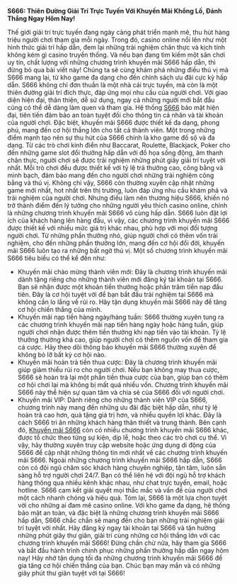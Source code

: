 
**S666: Thiên Đường Giải Trí Trực Tuyến Với Khuyến Mãi Khổng Lồ, Đánh Thắng Ngay Hôm Nay!**



Thế giới giải trí trực tuyến đang ngày càng phát triển mạnh mẽ, thu hút hàng triệu người chơi tham gia mỗi ngày.  Trong đó, casino online nổi lên như một hình thức giải trí hấp dẫn, đem lại những trải nghiệm chân thực và kịch tính không kém gì casino truyền thống.  Và nếu bạn đang tìm kiếm một sân chơi uy tín, chất lượng với những chương trình khuyến mãi S666 hấp dẫn, thì đừng bỏ qua bài viết này! Chúng ta sẽ cùng khám phá những điều thú vị mà S666 mang lại, từ kho game đa dạng cho đến chính sách ưu đãi cực kỳ hấp dẫn.
S666 không chỉ đơn thuần là một nhà cái trực tuyến, mà còn là một thiên đường giải trí đích thực, đáp ứng mọi nhu cầu của người chơi.  Với giao diện hiện đại, thân thiện, dễ sử dụng, ngay cả những người mới bắt đầu cũng có thể dễ dàng làm quen và tham gia.  Hệ thống [S666](https://cnys66.com/) bảo mật hiện đại, tiên tiến đảm bảo an toàn tuyệt đối cho thông tin cá nhân và tài khoản của người chơi.  Đặc biệt, khuyến mãi S666 được thiết kế đa dạng, phong phú, mang đến cơ hội thắng lớn cho tất cả thành viên.
Một trong những điểm mạnh tạo nên sự thu hút của S666 chính là kho game đồ sộ và đa dạng. Từ các trò chơi kinh điển như Baccarat, Roulette, Blackjack, Poker cho đến những game slot đổi thưởng hấp dẫn với đồ họa sống động, âm thanh chân thực, người chơi sẽ được trải nghiệm những phút giây giải trí tuyệt vời nhất.  Mỗi trò chơi đều được thiết kế với tỷ lệ trả thưởng cao, công bằng và minh bạch, đảm bảo mang đến cho người chơi những trải nghiệm công bằng và thú vị.  Không chỉ vậy, S666 còn thường xuyên cập nhật những game mới nhất, hot nhất trên thị trường, luôn đáp ứng nhu cầu khám phá và trải nghiệm của người chơi.
Nhưng điều làm nên thương hiệu S666, khiến nó trở thành điểm đến lý tưởng cho những người yêu thích casino online, chính là những chương trình khuyến mãi S666 vô cùng hấp dẫn.  S666 luôn đặt lợi ích của khách hàng lên hàng đầu, vì vậy, các chương trình khuyến mãi S666 được thiết kế với nhiều mức giá trị khác nhau, phù hợp với mọi đối tượng người chơi.  Từ những phần thưởng nhỏ, giúp người chơi có thêm vốn trải nghiệm, cho đến những phần thưởng lớn, mang đến cơ hội đổi đời, khuyến mãi S666 luôn tạo ra những bất ngờ thú vị.
Một số chương trình khuyến mãi S666 tiêu biểu có thể kể đến như:
* Khuyến mãi chào mừng thành viên mới:  Đây là chương trình khuyến mãi dành tặng riêng cho những thành viên mới đăng ký tài khoản tại S666.  Bạn sẽ nhận được một khoản tiền thưởng hoặc phần trăm tiền nạp đầu tiên.  Đây là cơ hội tuyệt vời để bạn bắt đầu trải nghiệm tại S666 mà không cần lo lắng về rủi ro.  Hãy tận dụng khuyến mãi S666 này để tăng cơ hội chiến thắng của mình.
* Khuyến mãi nạp tiền hàng ngày/hàng tuần:  S666 thường xuyên tung ra các chương trình khuyến mãi nạp tiền hàng ngày hoặc hàng tuần, giúp người chơi nhận được thêm tiền thưởng khi nạp tiền vào tài khoản.  Tỷ lệ thưởng thường khá cao, giúp người chơi có thêm nguồn vốn để tham gia cá cược.  Hãy theo dõi thông báo khuyến mãi S666 thường xuyên để không bỏ lỡ bất kỳ cơ hội nào.
* Khuyến mãi hoàn trả tiền thua cược:  Đây là chương trình khuyến mãi giúp giảm thiểu rủi ro cho người chơi.  Nếu bạn không may thua cược, S666 sẽ hoàn trả lại một phần tiền thua cược của bạn, giúp bạn có thêm cơ hội chơi lại mà không bị mất quá nhiều vốn.  Chương trình khuyến mãi S666 này thể hiện sự quan tâm và chia sẻ của S666 đối với người chơi.
* Khuyến mãi VIP:  Dành riêng cho những thành viên VIP của S666, chương trình này mang đến những ưu đãi đặc biệt hấp dẫn, như tỷ lệ hoàn trả cao hơn, quà tặng giá trị hơn, và nhiều quyền lợi khác.  Đây là cách S666 tri ân những khách hàng thân thiết và trung thành.
Bên cạnh đó, [Khuyến mãi S666](https://cnys66.com/khuyen-mai-s666/) còn có nhiều chương trình khuyến mãi S666 khác, được tổ chức theo từng sự kiện, dịp lễ, hoặc theo các trò chơi cụ thể.  Vì vậy, hãy thường xuyên truy cập website hoặc ứng dụng di động của S666 để cập nhật những thông tin mới nhất về các chương trình khuyến mãi S666.
Ngoài những chương trình khuyến mãi S666 hấp dẫn, S666 còn có đội ngũ chăm sóc khách hàng chuyên nghiệp, tận tâm, luôn sẵn sàng hỗ trợ người chơi 24/7.  Bạn có thể liên hệ với đội ngũ hỗ trợ khách hàng thông qua nhiều kênh khác nhau, như chat trực tuyến, email, hoặc hotline.  S666 cam kết giải quyết mọi thắc mắc và vấn đề của người chơi một cách nhanh chóng và hiệu quả.
Tóm lại, S666 là một lựa chọn tuyệt vời cho những ai đam mê casino online.  Với kho game đa dạng, hệ thống bảo mật an toàn, và đặc biệt là những chương trình khuyến mãi S666 hấp dẫn, S666 chắc chắn sẽ mang đến cho bạn những trải nghiệm giải trí tuyệt vời nhất.  Hãy đăng ký ngay tài khoản tại S666 và tận hưởng những phút giây thư giãn, giải trí cùng những cơ hội thắng lớn với các chương trình khuyến mãi S666!  Đừng chần chừ nữa, hãy tham gia S666 và bắt đầu hành trình chinh phục những phần thưởng hấp dẫn ngay hôm nay!  Hãy nhớ tận dụng tối đa những chương trình khuyến mãi S666 để gia tăng cơ hội chiến thắng của bạn.  Chúc bạn may mắn và có những giây phút thư giãn tuyệt vời tại S666!
